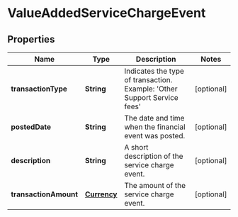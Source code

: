 
# ValueAddedServiceChargeEvent

## Properties
Name | Type | Description | Notes
------------ | ------------- | ------------- | -------------
**transactionType** | **String** | Indicates the type of transaction.  Example: &#39;Other Support Service fees&#39; |  [optional]
**postedDate** | **String** | The date and time when the financial event was posted. |  [optional]
**description** | **String** | A short description of the service charge event. |  [optional]
**transactionAmount** | [**Currency**](Currency.md) | The amount of the service charge event. |  [optional]



